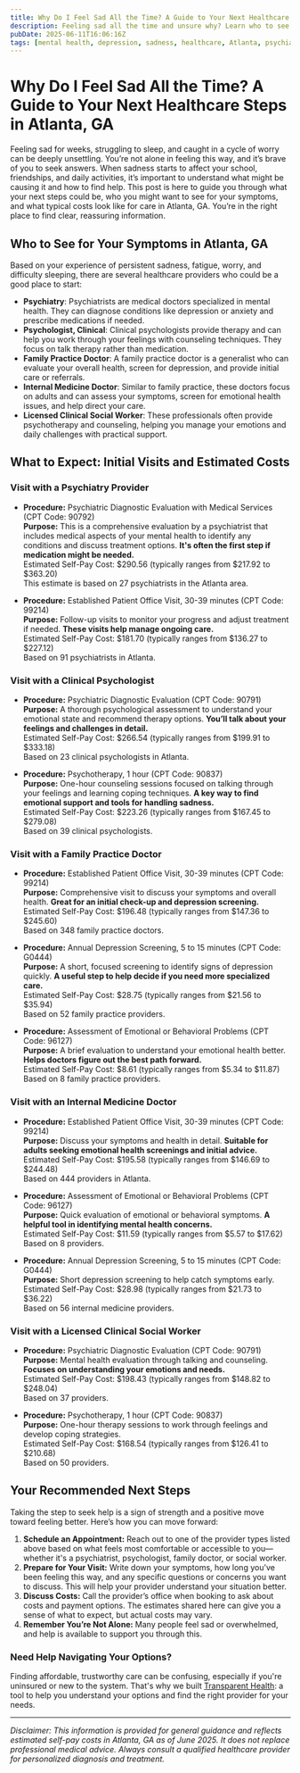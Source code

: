 ```yaml
---
title: Why Do I Feel Sad All the Time? A Guide to Your Next Healthcare Steps in Atlanta, GA  
description: Feeling sad all the time and unsure why? Learn who to see and what costs to expect for mental health care in Atlanta, GA.  
pubDate: 2025-06-11T16:06:16Z
tags: [mental health, depression, sadness, healthcare, Atlanta, psychiatry, therapy]  
---
```


# Why Do I Feel Sad All the Time? A Guide to Your Next Healthcare Steps in Atlanta, GA

Feeling sad for weeks, struggling to sleep, and caught in a cycle of worry can be deeply unsettling. You’re not alone in feeling this way, and it’s brave of you to seek answers. When sadness starts to affect your school, friendships, and daily activities, it’s important to understand what might be causing it and how to find help. This post is here to guide you through what your next steps could be, who you might want to see for your symptoms, and what typical costs look like for care in Atlanta, GA. You’re in the right place to find clear, reassuring information.

## Who to See for Your Symptoms in Atlanta, GA

Based on your experience of persistent sadness, fatigue, worry, and difficulty sleeping, there are several healthcare providers who could be a good place to start:

- **Psychiatry**: Psychiatrists are medical doctors specialized in mental health. They can diagnose conditions like depression or anxiety and prescribe medications if needed.
- **Psychologist, Clinical**: Clinical psychologists provide therapy and can help you work through your feelings with counseling techniques. They focus on talk therapy rather than medication.
- **Family Practice Doctor**: A family practice doctor is a generalist who can evaluate your overall health, screen for depression, and provide initial care or referrals.
- **Internal Medicine Doctor**: Similar to family practice, these doctors focus on adults and can assess your symptoms, screen for emotional health issues, and help direct your care.
- **Licensed Clinical Social Worker**: These professionals often provide psychotherapy and counseling, helping you manage your emotions and daily challenges with practical support.

## What to Expect: Initial Visits and Estimated Costs

### Visit with a Psychiatry Provider

- **Procedure:** Psychiatric Diagnostic Evaluation with Medical Services (CPT Code: 90792)  
  **Purpose:** This is a comprehensive evaluation by a psychiatrist that includes medical aspects of your mental health to identify any conditions and discuss treatment options. **It's often the first step if medication might be needed.**  
  Estimated Self-Pay Cost: $290.56 (typically ranges from $217.92 to $363.20)  
  This estimate is based on 27 psychiatrists in the Atlanta area.

- **Procedure:** Established Patient Office Visit, 30-39 minutes (CPT Code: 99214)  
  **Purpose:** Follow-up visits to monitor your progress and adjust treatment if needed. **These visits help manage ongoing care.**  
  Estimated Self-Pay Cost: $181.70 (typically ranges from $136.27 to $227.12)  
  Based on 91 psychiatrists in Atlanta.

### Visit with a Clinical Psychologist

- **Procedure:** Psychiatric Diagnostic Evaluation (CPT Code: 90791)  
  **Purpose:** A thorough psychological assessment to understand your emotional state and recommend therapy options. **You’ll talk about your feelings and challenges in detail.**  
  Estimated Self-Pay Cost: $266.54 (typically ranges from $199.91 to $333.18)  
  Based on 23 clinical psychologists in Atlanta.

- **Procedure:** Psychotherapy, 1 hour (CPT Code: 90837)  
  **Purpose:** One-hour counseling sessions focused on talking through your feelings and learning coping techniques. **A key way to find emotional support and tools for handling sadness.**  
  Estimated Self-Pay Cost: $223.26 (typically ranges from $167.45 to $279.08)  
  Based on 39 clinical psychologists.

### Visit with a Family Practice Doctor

- **Procedure:** Established Patient Office Visit, 30-39 minutes (CPT Code: 99214)  
  **Purpose:** Comprehensive visit to discuss your symptoms and overall health. **Great for an initial check-up and depression screening.**  
  Estimated Self-Pay Cost: $196.48 (typically ranges from $147.36 to $245.60)  
  Based on 348 family practice doctors.

- **Procedure:** Annual Depression Screening, 5 to 15 minutes (CPT Code: G0444)  
  **Purpose:** A short, focused screening to identify signs of depression quickly. **A useful step to help decide if you need more specialized care.**  
  Estimated Self-Pay Cost: $28.75 (typically ranges from $21.56 to $35.94)  
  Based on 52 family practice providers.

- **Procedure:** Assessment of Emotional or Behavioral Problems (CPT Code: 96127)  
  **Purpose:** A brief evaluation to understand your emotional health better. **Helps doctors figure out the best path forward.**  
  Estimated Self-Pay Cost: $8.61 (typically ranges from $5.34 to $11.87)  
  Based on 8 family practice providers.

### Visit with an Internal Medicine Doctor

- **Procedure:** Established Patient Office Visit, 30-39 minutes (CPT Code: 99214)  
  **Purpose:** Discuss your symptoms and health in detail. **Suitable for adults seeking emotional health screenings and initial advice.**  
  Estimated Self-Pay Cost: $195.58 (typically ranges from $146.69 to $244.48)  
  Based on 444 providers in Atlanta.

- **Procedure:** Assessment of Emotional or Behavioral Problems (CPT Code: 96127)  
  **Purpose:** Quick evaluation of emotional or behavioral symptoms. **A helpful tool in identifying mental health concerns.**  
  Estimated Self-Pay Cost: $11.59 (typically ranges from $5.57 to $17.62)  
  Based on 8 providers.

- **Procedure:** Annual Depression Screening, 5 to 15 minutes (CPT Code: G0444)  
  **Purpose:** Short depression screening to help catch symptoms early.  
  Estimated Self-Pay Cost: $28.98 (typically ranges from $21.73 to $36.22)  
  Based on 56 internal medicine providers.

### Visit with a Licensed Clinical Social Worker

- **Procedure:** Psychiatric Diagnostic Evaluation (CPT Code: 90791)  
  **Purpose:** Mental health evaluation through talking and counseling. **Focuses on understanding your emotions and needs.**  
  Estimated Self-Pay Cost: $198.43 (typically ranges from $148.82 to $248.04)  
  Based on 37 providers.

- **Procedure:** Psychotherapy, 1 hour (CPT Code: 90837)  
  **Purpose:** One-hour therapy sessions to work through feelings and develop coping strategies.  
  Estimated Self-Pay Cost: $168.54 (typically ranges from $126.41 to $210.68)  
  Based on 50 providers.

## Your Recommended Next Steps

Taking the step to seek help is a sign of strength and a positive move toward feeling better. Here’s how you can move forward:

1. **Schedule an Appointment:** Reach out to one of the provider types listed above based on what feels most comfortable or accessible to you—whether it's a psychiatrist, psychologist, family doctor, or social worker.
2. **Prepare for Your Visit:** Write down your symptoms, how long you’ve been feeling this way, and any specific questions or concerns you want to discuss. This will help your provider understand your situation better.
3. **Discuss Costs:** Call the provider’s office when booking to ask about costs and payment options. The estimates shared here can give you a sense of what to expect, but actual costs may vary.
4. **Remember You’re Not Alone:** Many people feel sad or overwhelmed, and help is available to support you through this.

### Need Help Navigating Your Options?

Finding affordable, trustworthy care can be confusing, especially if you're uninsured or new to the system. That's why we built [Transparent Health](https://transparenthealth.ai): a tool to help you understand your options and find the right provider for your needs. 

---

*Disclaimer: This information is provided for general guidance and reflects estimated self-pay costs in Atlanta, GA as of June 2025. It does not replace professional medical advice. Always consult a qualified healthcare provider for personalized diagnosis and treatment.*